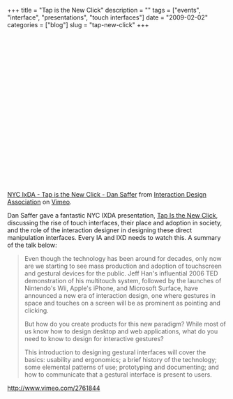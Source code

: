 +++
title = "Tap is the New Click"
description = ""
tags = ["events", "interface", "presentations", "touch interfaces"]
date = "2009-02-02"
categories = ["blog"]
slug = "tap-new-click"
+++



  <div class="video">
<object width="610" height="344"><param name="allowfullscreen" value="true" /><param name="allowscriptaccess" value="always" /><param name="movie" value="http://vimeo.com/moogaloop.swf?clip_id=2761844&amp;server=vimeo.com&amp;show_title=1&amp;show_byline=1&amp;show_portrait=0&amp;color=00ADEF&amp;fullscreen=1" /><embed src="http://vimeo.com/moogaloop.swf?clip_id=2761844&amp;server=vimeo.com&amp;show_title=1&amp;show_byline=1&amp;show_portrait=0&amp;color=00ADEF&amp;fullscreen=1" type="application/x-shockwave-flash" allowfullscreen="true" allowscriptaccess="always" width="610" height="344"></embed></object><p><a href="http://vimeo.com/2761844">NYC IxDA - Tap is the New Click - Dan Saffer</a> from <a href="http://vimeo.com/user1128734">Interaction Design Association</a> on <a href="http://vimeo.com/">Vimeo</a>.</div>
<p>Dan Saffer gave a fantastic NYC IXDA presentation, <a href="http://www.vimeo.com/2761844">Tap Is the New Click</a>, discussing the rise of touch interfaces, their place and adoption in society, and the role of the interaction designer in designing these direct manipulation interfaces. Every IA and IXD needs to watch this. A summary of the talk below:</p>
<blockquote><p>Even though the technology has been around for decades, only now are we starting to see mass production and adoption of touchscreen and gestural devices for the public. Jeff Han's influential 2006 TED demonstration of his multitouch system, followed by the launches of Nintendo's Wii, Apple's iPhone, and Microsoft Surface, have announced a new era of interaction design, one where gestures in space and touches on a screen will be as prominent as pointing and clicking.</p>
<p>But how do you create products for this new paradigm? While most of us know how to design desktop and web applications, what do you need to know to design for interactive gestures?</p>
<p>This introduction to designing gestural interfaces will cover the basics: usability and ergonomics; a brief history of the technology; some elemental patterns of use; prototyping and documenting; and how to communicate that a gestural interface is present to users.</p></blockquote>
    
  <a href="http://www.vimeo.com/2761844">http://www.vimeo.com/2761844</a>

